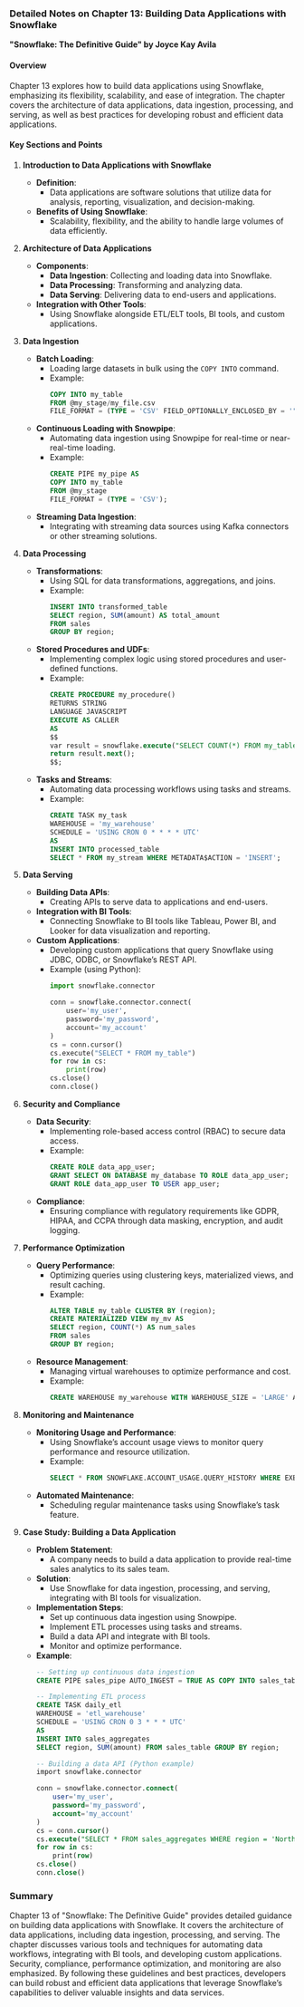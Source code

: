 ### Detailed Notes on Chapter 13: Building Data Applications with Snowflake
**"Snowflake: The Definitive Guide" by Joyce Kay Avila**

#### **Overview**
Chapter 13 explores how to build data applications using Snowflake, emphasizing its flexibility, scalability, and ease of integration. The chapter covers the architecture of data applications, data ingestion, processing, and serving, as well as best practices for developing robust and efficient data applications.

#### **Key Sections and Points**

1. **Introduction to Data Applications with Snowflake**
   - **Definition**:
     - Data applications are software solutions that utilize data for analysis, reporting, visualization, and decision-making.
   - **Benefits of Using Snowflake**:
     - Scalability, flexibility, and the ability to handle large volumes of data efficiently.

2. **Architecture of Data Applications**
   - **Components**:
     - **Data Ingestion**: Collecting and loading data into Snowflake.
     - **Data Processing**: Transforming and analyzing data.
     - **Data Serving**: Delivering data to end-users and applications.
   - **Integration with Other Tools**:
     - Using Snowflake alongside ETL/ELT tools, BI tools, and custom applications.

3. **Data Ingestion**
   - **Batch Loading**:
     - Loading large datasets in bulk using the `COPY INTO` command.
     - Example:
       ```sql
       COPY INTO my_table
       FROM @my_stage/my_file.csv
       FILE_FORMAT = (TYPE = 'CSV' FIELD_OPTIONALLY_ENCLOSED_BY = '"' SKIP_HEADER = 1);
       ```
   - **Continuous Loading with Snowpipe**:
     - Automating data ingestion using Snowpipe for real-time or near-real-time loading.
     - Example:
       ```sql
       CREATE PIPE my_pipe AS
       COPY INTO my_table
       FROM @my_stage
       FILE_FORMAT = (TYPE = 'CSV');
       ```
   - **Streaming Data Ingestion**:
     - Integrating with streaming data sources using Kafka connectors or other streaming solutions.

4. **Data Processing**
   - **Transformations**:
     - Using SQL for data transformations, aggregations, and joins.
     - Example:
       ```sql
       INSERT INTO transformed_table
       SELECT region, SUM(amount) AS total_amount
       FROM sales
       GROUP BY region;
       ```
   - **Stored Procedures and UDFs**:
     - Implementing complex logic using stored procedures and user-defined functions.
     - Example:
       ```sql
       CREATE PROCEDURE my_procedure()
       RETURNS STRING
       LANGUAGE JAVASCRIPT
       EXECUTE AS CALLER
       AS
       $$
       var result = snowflake.execute("SELECT COUNT(*) FROM my_table");
       return result.next();
       $$;
       ```
   - **Tasks and Streams**:
     - Automating data processing workflows using tasks and streams.
     - Example:
       ```sql
       CREATE TASK my_task
       WAREHOUSE = 'my_warehouse'
       SCHEDULE = 'USING CRON 0 * * * * UTC'
       AS
       INSERT INTO processed_table
       SELECT * FROM my_stream WHERE METADATA$ACTION = 'INSERT';
       ```

5. **Data Serving**
   - **Building Data APIs**:
     - Creating APIs to serve data to applications and end-users.
   - **Integration with BI Tools**:
     - Connecting Snowflake to BI tools like Tableau, Power BI, and Looker for data visualization and reporting.
   - **Custom Applications**:
     - Developing custom applications that query Snowflake using JDBC, ODBC, or Snowflake’s REST API.
     - Example (using Python):
       ```python
       import snowflake.connector

       conn = snowflake.connector.connect(
           user='my_user',
           password='my_password',
           account='my_account'
       )
       cs = conn.cursor()
       cs.execute("SELECT * FROM my_table")
       for row in cs:
           print(row)
       cs.close()
       conn.close()
       ```

6. **Security and Compliance**
   - **Data Security**:
     - Implementing role-based access control (RBAC) to secure data access.
     - Example:
       ```sql
       CREATE ROLE data_app_user;
       GRANT SELECT ON DATABASE my_database TO ROLE data_app_user;
       GRANT ROLE data_app_user TO USER app_user;
       ```
   - **Compliance**:
     - Ensuring compliance with regulatory requirements like GDPR, HIPAA, and CCPA through data masking, encryption, and audit logging.

7. **Performance Optimization**
   - **Query Performance**:
     - Optimizing queries using clustering keys, materialized views, and result caching.
     - Example:
       ```sql
       ALTER TABLE my_table CLUSTER BY (region);
       CREATE MATERIALIZED VIEW my_mv AS
       SELECT region, COUNT(*) AS num_sales
       FROM sales
       GROUP BY region;
       ```
   - **Resource Management**:
     - Managing virtual warehouses to optimize performance and cost.
     - Example:
       ```sql
       CREATE WAREHOUSE my_warehouse WITH WAREHOUSE_SIZE = 'LARGE' AUTO_SUSPEND = 300 AUTO_RESUME = TRUE;
       ```

8. **Monitoring and Maintenance**
   - **Monitoring Usage and Performance**:
     - Using Snowflake’s account usage views to monitor query performance and resource utilization.
     - Example:
       ```sql
       SELECT * FROM SNOWFLAKE.ACCOUNT_USAGE.QUERY_HISTORY WHERE EXECUTION_STATUS = 'FAILED';
       ```
   - **Automated Maintenance**:
     - Scheduling regular maintenance tasks using Snowflake’s task feature.

9. **Case Study: Building a Data Application**
   - **Problem Statement**:
     - A company needs to build a data application to provide real-time sales analytics to its sales team.
   - **Solution**:
     - Use Snowflake for data ingestion, processing, and serving, integrating with BI tools for visualization.
   - **Implementation Steps**:
     - Set up continuous data ingestion using Snowpipe.
     - Implement ETL processes using tasks and streams.
     - Build a data API and integrate with BI tools.
     - Monitor and optimize performance.
   - **Example**:
     ```sql
     -- Setting up continuous data ingestion
     CREATE PIPE sales_pipe AUTO_INGEST = TRUE AS COPY INTO sales_table FROM @sales_stage;

     -- Implementing ETL process
     CREATE TASK daily_etl
     WAREHOUSE = 'etl_warehouse'
     SCHEDULE = 'USING CRON 0 3 * * * UTC'
     AS
     INSERT INTO sales_aggregates
     SELECT region, SUM(amount) FROM sales_table GROUP BY region;

     -- Building a data API (Python example)
     import snowflake.connector

     conn = snowflake.connector.connect(
         user='my_user',
         password='my_password',
         account='my_account'
     )
     cs = conn.cursor()
     cs.execute("SELECT * FROM sales_aggregates WHERE region = 'North America'")
     for row in cs:
         print(row)
     cs.close()
     conn.close()
     ```

### **Summary**
Chapter 13 of "Snowflake: The Definitive Guide" provides detailed guidance on building data applications with Snowflake. It covers the architecture of data applications, including data ingestion, processing, and serving. The chapter discusses various tools and techniques for automating data workflows, integrating with BI tools, and developing custom applications. Security, compliance, performance optimization, and monitoring are also emphasized. By following these guidelines and best practices, developers can build robust and efficient data applications that leverage Snowflake’s capabilities to deliver valuable insights and data services.